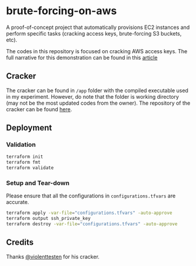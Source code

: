 # brute-forcing-on-aws
A proof-of-concept project that automatically provisions EC2 instances and perform specific tasks (cracking access keys, brute-forcing S3 buckets, etc).

The codes in this repository is focused on cracking AWS access keys. The full narrative for this demonstration can be found in this [article](https://medium.com/csg-govtech)

## Cracker
The cracker can be found in `/app` folder with the compiled executable used in my experiment. However, do note that the folder is working directory (may not be the most updated codes from the owner). The repository of the cracker can be found [here](https://github.com/violenttestpen/aws-key).

## Deployment

### Validation

``` bash
terraform init
terraform fmt
terraform validate
```

### Setup and Tear-down

Please ensure that all the configurations in `configurations.tfvars` are accurate.

``` bash
terraform apply -var-file="configurations.tfvars" -auto-approve
terraform output ssh_private_key
terraform destroy -var-file="configurations.tfvars" -auto-approve
```

## Credits

Thanks [@violenttesten](https://github.com/violenttestpen) for his cracker.